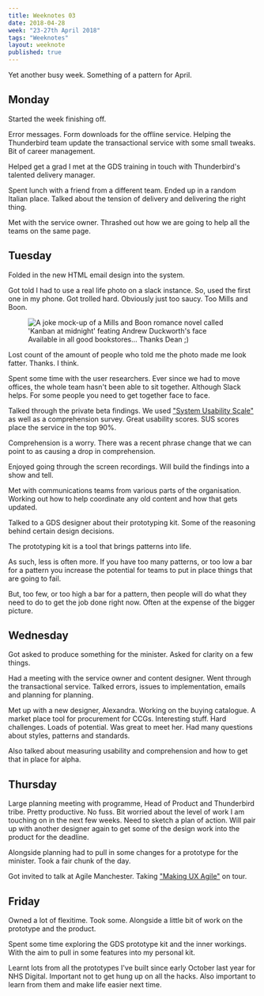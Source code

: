 ```yaml
---
title: Weeknotes 03
date: 2018-04-28
week: "23-27th April 2018"
tags: "Weeknotes"
layout: weeknote
published: true
---
```


Yet another busy week. Something of a pattern for April.

## Monday

Started the week finishing off.

Error messages. Form downloads for the offline service. Helping the Thunderbird team update the transactional service with some small tweaks. Bit of career management.

Helped get a grad I met at the GDS training in touch with Thunderbird's talented delivery manager.

Spent lunch with a friend from a different team. Ended up in a random Italian place. Talked about the tension of delivery and delivering the right thing.

Met with the service owner. Thrashed out how we are going to help all the teams on the same page.

## Tuesday

Folded in the new HTML email design into the system.

Got told I had to use a real life photo on a slack instance. So, used the first one in my phone. Got trolled hard. Obviously just too saucy. Too Mills and Boon.

  <figure class="noir right">
    <img src="/images/mills_and_boon.png" alt="A joke mock-up of a Mills and Boon romance novel called 'Kanban at midnight' feating Andrew Duckworth's face"/>
    <figcaption>Available in all good bookstores... Thanks Dean ;)</figcaption>
  </figure>

Lost count of the amount of people who told me the photo made me look fatter. Thanks. I think.

Spent some time with the user researchers. Ever since we had to move offices, the whole team hasn't been able to sit together. Although Slack helps. For some people you need to get together face to face.

Talked through the private beta findings. We used ["System Usability Scale"](https://www.usability.gov/how-to-and-tools/methods/system-usability-scale.html) as well as a comprehension survey. Great usability scores. SUS scores place the service in the top 90%.

Comprehension is a worry. There was a recent phrase change that we can point to as causing a drop in comprehension.

Enjoyed going through the screen recordings. Will build the findings into a show and tell.

Met with communications teams from various parts of the organisation. Working out how to help coordinate any old content and how that gets updated.

Talked to a GDS designer about their prototyping kit. Some of the reasoning behind certain design decisions.

The prototyping kit is a tool that brings patterns into life.

As such, less is often more. If you have too many patterns, or too low a bar for a pattern you increase the potential for teams to put in place things that are going to fail.

But, too few, or too high a bar for a pattern, then people will do what they need to do to get the job done right now. Often at the expense of the bigger picture.

## Wednesday

Got asked to produce something for the minister. Asked for clarity on a few things.

Had a meeting with the service owner and content designer. Went through the transactional service. Talked errors, issues to implementation, emails and planning for planning.

Met up with a new designer, Alexandra. Working on the buying catalogue. A market place tool for procurement for CCGs. Interesting stuff. Hard challenges. Loads of potential. Was great to meet her. Had many questions about styles, patterns and standards.

Also talked about measuring usability and comprehension and how to get that in place for alpha.

## Thursday

Large planning meeting with programme, Head of Product and Thunderbird tribe. Pretty productive. No fuss. Bit worried about the level of work I am touching on in the next few weeks. Need to sketch a plan of action. Will pair up with another designer again to get some of the design work into the product for the deadline.

Alongside planning had to pull in some changes for a prototype for
the minister. Took a fair chunk of the day.

Got invited to talk at Agile Manchester. Taking ["Making UX Agile"](http://uxinthecity.net/2018/manchester/sessions/index.php?session=311 ) on tour.

## Friday

Owned a lot of flexitime. Took some. Alongside a little bit of work on the prototype and the product.

Spent some time exploring the GDS prototype kit and the inner workings. With the aim to pull in some features into my personal kit.

Learnt lots from all the prototypes I've built since early October last year for NHS Digital. Important not to get hung up on all the hacks. Also important to learn from them and make life easier next time.
